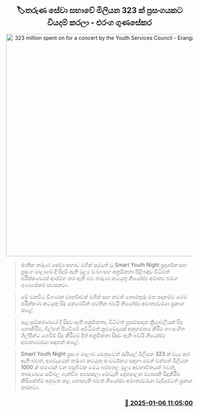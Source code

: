 <p align='center'><b><h2 align='center' title='323 million spent on for a concert by the Youth Services Council - Eranga Gunasekara'>🏷තරුණ සේවා සභාවේ මිලියන 323 ක් ප්‍රසංගයකට වියදම් කරලා - එරංග ගුණසේකර</h2></b></p>
<p align='center'><img src='https://helakuru.sgp1.cdn.digitaloceanspaces.com/esana/images/lib/eranga-gunasekara-tt.jpg' width='600' alt='323 million spent on for a concert by the Youth Services Council - Eranga Gunasekara'></p>

> ජාතික තරුණ සේවා සභාව මගින් පැවැත් වූ Smart Youth Night ප්‍රදර්ශන සහ ප්‍රසංග මාලාවේ දී සිදුවී ඇති මූල්‍ය වංචා සහ අක්‍රමිකතා පිළිබඳව විධිමත් පරීක්ෂණයක් ආරම්භ කර ඇති බව තරුණ කටයුතු නියෝජ්‍ය අමාත්‍ය එරංග ගුණසේකර පවසනවා.

> මේ වනවිට විගණන වාර්තාවක් මගින් සහ තවත් තොරතුරු මත පදනම්ව මෙම පරීක්ෂණ කටයුතු සිදු කෙරෙමින් පවතින බවයි නියෝජ්‍ය අමාත්‍යවරයා ප්‍රකාශ කළේ.

> සැලසුම්කරණයේ දී සිදුව ඇති අක්‍රමිකතා, විධිමත් ප්‍රසම්පාදන ක්‍රියාවලියක් සිදු නොකිරීම, බිල්පත් පියවීමේ අවිධිමත් ක්‍රමවේදයක් අනුගමනය කිරීම හා සංගීත ශිල්පීන්ට ගෙවීම් සිදු කිරීමේ දීත් අක්‍රමිකතා සිදුව ඇති බවයි නියෝජ්‍ය අමාත්‍යවරයා සඳහන් කළේ.

> Smart Youth Night ප්‍රසංග මාලාව වෙනුවෙන් රුපියල් මිලියන 323 ක් වැය කර ඇති බවත්, අයවැයෙන් තරුණ කටයුතු සංවර්ධනය සඳහා වෙන් වන්නේ මිලියන 1000 ක් පමණක් වන පසුබිමක මෙය බරපතල මූල්‍ය අවභාවිතයක් බවත්, තාරුණ්‍යය සවිබල ගැන්වීම පසෙකලා මෙවැනි දේශපාලන ව්‍යාපෘති සිදුකිරීම කිසිසේත්ම අනුමත කළ නොහැකි බවත් නියෝජ්‍ය අමාත්‍යවරයා වැඩිදුරටත් ප්‍රකාශ කරනවා. 



<h3 align='right'><a href='https://www.helakuru.lk/esana/p/106344/'>📅 2025-01-06 11:05:00</a></h3>
